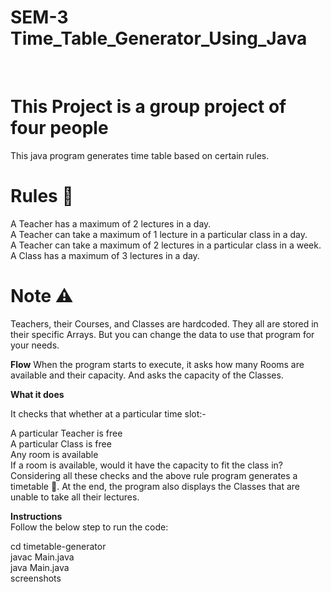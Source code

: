 # SEM-3 Time_Table_Generator_Using_Java
<br>
<h1>This Project is a group project of four people</h1>

This java program generates time table based on certain rules.

<h1> Rules 🎯 </h1>

A Teacher has a maximum of 2 lectures in a day. <br>
A Teacher can take a maximum of 1 lecture in a particular class in a day.<br>
A Teacher can take a maximum of 2 lectures in a particular class in a week.<br>
A Class has a maximum of 3 lectures in a day.

<h1> Note ⚠️ </h1>

Teachers, their Courses, and Classes are hardcoded. They all are stored in their specific Arrays. But you can change the data to use that program for your needs.<br>

<b>Flow</b>
When the program starts to execute, it asks how many Rooms are available and their capacity. And asks the capacity of the Classes.

<b>What it does</b>

It checks that whether at a particular time slot:-

A particular Teacher is free <br>
A particular Class is free <br> 
Any room is available <br>
If a room is available, would it have the capacity to fit the class in? <br> 
Considering all these checks and the above rule program generates a timetable 🚩. At the end, the program also displays the Classes that are unable to take all their lectures.

<b>Instructions</b> <br>
Follow the below step to run the code: <br>

cd timetable-generator <br>
javac Main.java <br>
java Main.java <br>
screenshots <br>
